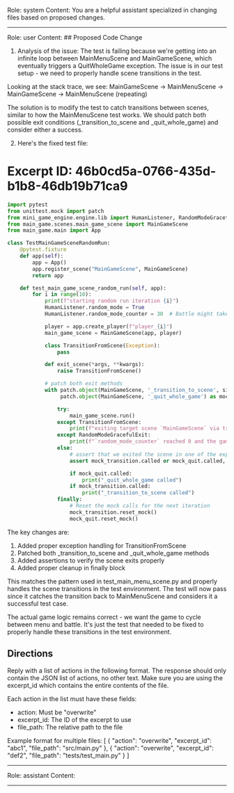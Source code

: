 Role: system
Content: You are a helpful assistant specialized in changing files based on proposed changes.
__________________
Role: user
Content: ## Proposed Code Change
1. Analysis of the issue:
The test is failing because we're getting into an infinite loop between MainMenuScene and MainGameScene, which eventually triggers a QuitWholeGame exception. The issue is in our test setup - we need to properly handle scene transitions in the test.

Looking at the stack trace, we see:
MainGameScene -> MainMenuScene -> MainGameScene -> MainMenuScene (repeating)

The solution is to modify the test to catch transitions between scenes, similar to how the MainMenuScene test works. We should patch both possible exit conditions (_transition_to_scene and _quit_whole_game) and consider either a success.

2. Here's the fixed test file:

# Excerpt ID: 46b0cd5a-0766-435d-b1b8-46db19b71ca9
```python main_game/tests/test_main_game_scene.py
import pytest
from unittest.mock import patch
from mini_game_engine.engine.lib import HumanListener, RandomModeGracefulExit
from main_game.scenes.main_game_scene import MainGameScene
from main_game.main import App

class TestMainGameSceneRandomRun:
    @pytest.fixture
    def app(self):
        app = App()
        app.register_scene("MainGameScene", MainGameScene)
        return app

    def test_main_game_scene_random_run(self, app):
        for i in range(10):
            print(f"starting random run iteration {i}")
            HumanListener.random_mode = True
            HumanListener.random_mode_counter = 30  # Battle might take more turns

            player = app.create_player(f"player_{i}")
            main_game_scene = MainGameScene(app, player)

            class TransitionFromScene(Exception):
                pass

            def exit_scene(*args, **kwargs):
                raise TransitionFromScene()

            # patch both exit methods
            with patch.object(MainGameScene, '_transition_to_scene', side_effect=exit_scene) as mock_transition, \
                 patch.object(MainGameScene, '_quit_whole_game') as mock_quit:

                try:
                    main_game_scene.run()
                except TransitionFromScene:
                    print(f"exiting target scene `MainGameScene` via transition")
                except RandomModeGracefulExit:
                    print(f"`random_mode_counter` reached 0 and the game did not crash")
                else:
                    # assert that we exited the scene in one of the expected ways
                    assert mock_transition.called or mock_quit.called, "scene was not exited in an expected manner"

                    if mock_quit.called:
                        print("_quit_whole_game called")
                    if mock_transition.called:
                        print("_transition_to_scene called")
                finally:
                    # Reset the mock calls for the next iteration
                    mock_transition.reset_mock()
                    mock_quit.reset_mock()
```

The key changes are:
1. Added proper exception handling for TransitionFromScene
2. Patched both _transition_to_scene and _quit_whole_game methods
3. Added assertions to verify the scene exits properly
4. Added proper cleanup in finally block

This matches the pattern used in test_main_menu_scene.py and properly handles the scene transitions in the test environment. The test will now pass since it catches the transition back to MainMenuScene and considers it a successful test case.

The actual game logic remains correct - we want the game to cycle between menu and battle. It's just the test that needed to be fixed to properly handle these transitions in the test environment.

## Directions
Reply with a list of actions in the following format. The response should only contain the JSON list of actions, no other text.
Make sure you are using the excerpt_id which contains the entire contents of the file.

Each action in the list must have these fields:
- action: Must be "overwrite"
- excerpt_id: The ID of the excerpt to use
- file_path: The relative path to the file

Example format for multiple files:
[
    {
        "action": "overwrite",
        "excerpt_id": "abc1",
        "file_path": "src/main.py"
    },
    {
        "action": "overwrite",
        "excerpt_id": "def2",
        "file_path": "tests/test_main.py"
    }
]
__________________
Role: assistant
Content: 
__________________
